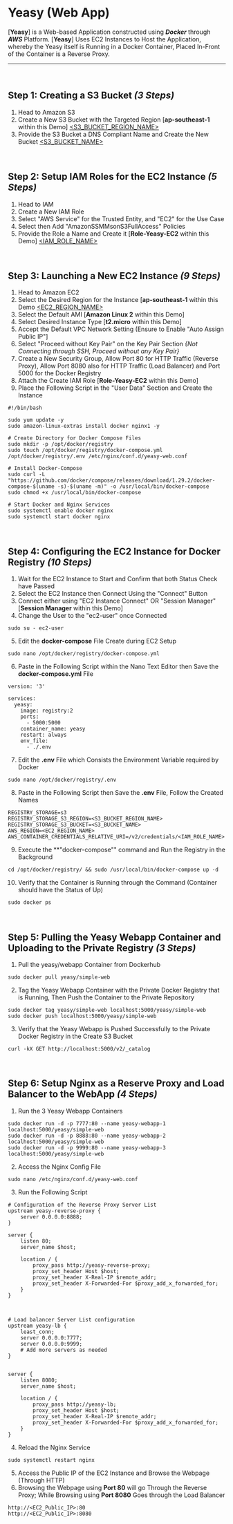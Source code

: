 # Yeasy (Web App)
[**Yeasy**] is a Web-based Application constructed using ***Docker*** through ***AWS*** Platform. [**Yeasy**] Uses EC2 Instances to Host the Application, whereby the Yeasy itself is Running in a Docker Container, Placed In-Front of the Container is a Reverse Proxy.
<hr/><br/>

## Step 1: Creating a S3 Bucket *(3 Steps)*
1) Head to Amazon S3
2) Create a New S3 Bucket with the Targeted Region [**ap-southeast-1** within this Demo] [<S3_BUCKET_REGION_NAME>](#Names)
3) Provide the S3 Bucket a DNS Compliant Name and Create the New Bucket [<S3_BUCKET_NAME>](#Names)
<br/>

## Step 2: Setup IAM Roles for the EC2 Instance *(5 Steps)*
1) Head to IAM
2) Create a New IAM Role
3) Select "AWS Service" for the Trusted Entity, and "EC2" for the Use Case 
4) Select then Add "AmazonSSMMsonS3FullAccess" Policies
5) Provide the Role a Name and Create it [**Role-Yeasy-EC2** within this Demo] [<IAM_ROLE_NAME>](#Names)
<br/>

## Step 3: Launching a New EC2 Instance *(9 Steps)*
1) Head to Amazon EC2
2) Select the Desired Region for the Instance [**ap-southeast-1** within this Demo [<EC2_REGION_NAME>](#Names)
3) Select the Default AMI [**Amazon Linux 2** within this Demo]
4) Select Desired Instance Type [**t2.micro** within this Demo]
5) Accept the Default VPC Network Setting (Ensure to Enable "Auto Assign Public IP"]
6) Select "Proceed without Key Pair" on the Key Pair Section *{Not Connecting through SSH, Proceed without any Key Pair}*
7) Create a New Security Group, Allow Port 80 for HTTP Traffic (Reverse Proxy), Allow Port 8080 also for HTTP Traffic (Load Balancer) and Port 5000 for the Docker Registry
8) Attach the Create IAM Role [**Role-Yeasy-EC2** within this Demo]
9) Place the Following Script in the "User Data" Section and Create the Instance
```
#!/bin/bash

sudo yum update -y
sudo amazon-linux-extras install docker nginx1 -y

# Create Directory for Docker Compose Files
sudo mkdir -p /opt/docker/registry
sudo touch /opt/docker/registry/docker-compose.yml /opt/docker/registry/.env /etc/nginx/conf.d/yeasy-web.conf

# Install Docker-Compose
sudo curl -L "https://github.com/docker/compose/releases/download/1.29.2/docker-compose-$(uname -s)-$(uname -m)" -o /usr/local/bin/docker-compose
sudo chmod +x /usr/local/bin/docker-compose

# Start Docker and Nginx Services
sudo systemctl enable docker nginx
sudo systemctl start docker nginx
```
<br/>

## Step 4: Configuring the EC2 Instance for Docker Registry *(10 Steps)*
1) Wait for the EC2 Instance to Start and Confirm that both Status Check have Passed
2) Select the EC2 Instance then Connect Using the "Connect" Button
3) Connect either using "EC2 Instance Connect" OR "Session Manager" [**Session Manager** within this Demo]
4) Change the User to the "ec2-user" once Connected
```
sudo su - ec2-user
```
5) Edit the **docker-compose** File Create during EC2 Setup
```
sudo nano /opt/docker/registry/docker-compose.yml
```
6) Paste in the Following Script within the Nano Text Editor then Save the **docker-compose.yml** File
```
version: '3'

services:
  yeasy:
    image: registry:2
    ports:
      - 5000:5000
    container_name: yeasy
    restart: always
    env_file:
      - ./.env
```
7) Edit the **.env** File which Consists the Environment Variable required by Docker
```
sudo nano /opt/docker/registry/.env
```
8) Paste in the Following Script then Save the **.env** File, Follow the Created <a name="Names"></a> Names
```
REGISTRY_STORAGE=s3
REGISTRY_STORAGE_S3_REGION=<S3_BUCKET_REGION_NAME>
REGISTRY_STORAGE_S3_BUCKET=<S3_BUCKET_NAME>
AWS_REGION=<EC2_REGION_NAME>
AWS_CONTAINER_CREDENTIALS_RELATIVE_URI=/v2/credentials/<IAM_ROLE_NAME>
``` 
9) Execute the **"docker-compose"" command and Run the Registry in the Background
```
cd /opt/docker/registry/ && sudo /usr/local/bin/docker-compose up -d
```
10) Verify that the Container is Running through the Command (Container should have the Status of Up)
```
sudo docker ps
```
<br/>

## Step 5: Pulling the Yeasy Webapp Container and Uploading to the Private Registry *(3 Steps)*
1) Pull the yeasy/webapp Container from Dockerhub
```
sudo docker pull yeasy/simple-web
```
2) Tag the Yeasy Webapp Container with the Private Docker Registry that is Running, Then Push the Container to the Private Repository
```
sudo docker tag yeasy/simple-web localhost:5000/yeasy/simple-web
sudo docker push localhost:5000/yeasy/simple-web
```
3) Verify that the Yeasy Webapp is Pushed Successfully to the Private Docker Registry in the Create S3 Bucket
```
curl -kX GET http://localhost:5000/v2/_catalog
```
<br/>

## Step 6: Setup Nginx as a Reserve Proxy and Load Balancer to the WebApp *(4 Steps)*
1) Run the 3 Yeasy Webapp Containers
```
sudo docker run -d -p 7777:80 --name yeasy-webapp-1 localhost:5000/yeasy/simple-web
sudo docker run -d -p 8888:80 --name yeasy-webapp-2 localhost:5000/yeasy/simple-web
sudo docker run -d -p 9999:80 --name yeasy-webapp-3 localhost:5000/yeasy/simple-web
```
2) Access the Nginx Config File
```
sudo nano /etc/nginx/conf.d/yeasy-web.conf
```
3) Run the Following Script
```
# Configuration of the Reverse Proxy Server List
upstream yeasy-reverse-proxy {
    server 0.0.0.0:8888;
}

server {
    listen 80;
    server_name $host;

    location / {
        proxy_pass http://yeasy-reverse-proxy;
        proxy_set_header Host $host;
        proxy_set_header X-Real-IP $remote_addr;
        proxy_set_header X-Forwarded-For $proxy_add_x_forwarded_for;
    }
}



# Load balancer Server List configuration 
upstream yeasy-lb {
    least_conn;
    server 0.0.0.0:7777;
    server 0.0.0.0:9999;
    # Add more servers as needed
}


server {
    listen 8080;
    server_name $host;

    location / {
        proxy_pass http://yeasy-lb;
        proxy_set_header Host $host;
        proxy_set_header X-Real-IP $remote_addr;
        proxy_set_header X-Forwarded-For $proxy_add_x_forwarded_for;
    }
}
```
4) Reload the Nginx Service
```
sudo systemctl restart nginx
```
5) Access the Public IP of the EC2 Instance and Browse the Webpage (Through HTTP)
6) Browsing the Webpage using **Port 80** will go Through the Reverse Proxy; While Browsing using **Port 8080** Goes through the Load Balancer
```
http://<EC2_Public_IP>:80
http://<EC2_Public_IP>:8080
```
<br/>

